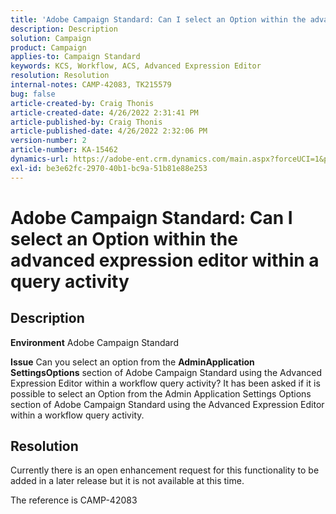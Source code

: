 ```yaml
---
title: 'Adobe Campaign Standard: Can I select an Option within the advanced expression editor within a query activity'
description: Description
solution: Campaign
product: Campaign
applies-to: Campaign Standard
keywords: KCS, Workflow, ACS, Advanced Expression Editor
resolution: Resolution
internal-notes: CAMP-42083, TK215579
bug: false
article-created-by: Craig Thonis
article-created-date: 4/26/2022 2:31:41 PM
article-published-by: Craig Thonis
article-published-date: 4/26/2022 2:32:06 PM
version-number: 2
article-number: KA-15462
dynamics-url: https://adobe-ent.crm.dynamics.com/main.aspx?forceUCI=1&pagetype=entityrecord&etn=knowledgearticle&id=c2f43f96-6dc5-ec11-a7b6-0022480a138b
exl-id: be3e62fc-2970-40b1-bc9a-51b81e88e253
---
```

# Adobe Campaign Standard: Can I select an Option within the advanced expression editor within a query activity

## Description


<b>Environment</b>
 Adobe Campaign Standard

<b>Issue</b>
 Can you select an option from the <b>Admin</b><b>Application Settings</b><b>Options</b> section of Adobe Campaign Standard using the Advanced Expression Editor within a workflow query activity?
It has been asked if it is possible to select an Option from the Admin  Application Settings  Options section of Adobe Campaign Standard using the Advanced Expression Editor within a workflow query activity.


## Resolution


Currently there is an open enhancement request for this functionality to be added in a later release but it is not available at this time.

The reference is CAMP-42083
